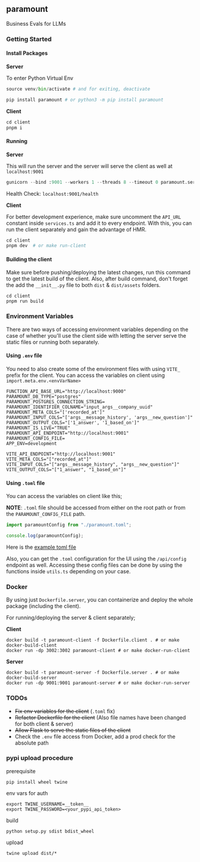 ## paramount

Business Evals for LLMs

### Getting Started

#### Install Packages

**Server**

To enter Python Virtual Env

```py
source venv/bin/activate # and for exiting, deactivate
```

```py
pip install paramount # or python3 -m pip install paramount
```

**Client**

```py
cd client
pnpm i
```

#### Running

**Server**

This will run the server and the server will serve the client as well at `localhost:9001`

```py
gunicorn --bind :9001 --workers 1 --threads 8 --timeout 0 paramount.server.wsgi:app # or make run-server
```

Health Check: `localhost:9001/health`

**Client**

For better development experience, make sure uncomment the `API_URL` constant inside `services.ts` and add it to every endpoint. With this, you can run the client separately and gain the advantage of HMR.

```py
cd client
pnpm dev  # or make run-client
```

#### Building the client

Make sure before pushing/deploying the latest changes, run this command to get the latest build of the client. Also, after build command, don't forget the add the `__init__.py` file to both `dist` & `dist/assets` folders.

```shell
cd client
pnpm run build
```

### Environment Variables

There are two ways of accessing environment variables depending on the case of whether you'll use the client side with letting the server serve the static files or running both separately.

#### Using `.env` file

You need to also create some of the environment files with using `VITE_` prefix for the client. You can access the variables on client using `import.meta.env.<envVarName>`

```.env
FUNCTION_API_BASE_URL="http://localhost:9000"
PARAMOUNT_DB_TYPE="postgres"
PARAMOUNT_POSTGRES_CONNECTION_STRING=
PARAMOUNT_IDENTIFIER_COLNAME="input_args__company_uuid"
PARAMOUNT_META_COLS="['recorded_at']"
PARAMOUNT_INPUT_COLS="['args__message_history', 'args__new_question']"
PARAMOUNT_OUTPUT_COLS="['1_answer', '1_based_on']"
PARAMOUNT_IS_LIVE="TRUE"
PARAMOUNT_API_ENDPOINT="http://localhost:9001"
PARAMOUNT_CONFIG_FILE=
APP_ENV=development

VITE_API_ENDPOINT="http://localhost:9001"
VITE_META_COLS="["recorded_at"]"
VITE_INPUT_COLS="["args__message_history", "args__new_question"]"
VITE_OUTPUT_COLS="["1_answer", "1_based_on"]"
```

#### Using `.toml` file

You can access the variables on client like this;

**NOTE**: `.toml` file should be accessed from either on the root path or from the `PARAMOUNT_CONFIG_FILE` path.

```ts
import paramountConfig from "./paramount.toml";

console.log(paramountConfig);
```

Here is the [example toml file](https://github.com/ask-fini/paramount/blob/main/paramount/paramount.toml.example)

Also, you can get the `.toml` configuration for the UI using the `/api/config` endpoint as well. Accessing these config files can be done by using the functions inside `utils.ts` depending on your case.

### Docker

By using just `Dockerfile.server`, you can containerize and deploy the whole package (including the client).

For running/deploying the server & client separately;

**Client**

```shell
docker build -t paramount-client -f Dockerfile.client . # or make docker-build-client
docker run -dp 3002:3002 paramount-client # or make docker-run-client
```

**Server**

```shell
docker build -t paramount-server -f Dockerfile.server . # or make docker-build-server
docker run -dp 9001:9001 paramount-server # or make docker-run-server
```

### TODOs

- ~~Fix env variables for the client~~ (`.toml` fix)
- ~~Refactor Dockerfile for the client~~ (Also file names have been changed for both client & server)
- ~~Allow Flask to serve the static files of the client~~
- Check the `.env` file access from Docker, add a prod check for the absolute path

### pypi upload procedure

prerequisite

`pip install wheel twine`

env vars for auth

```
export TWINE_USERNAME=__token__
export TWINE_PASSWORD=<your_pypi_api_token>
```

build

`python setup.py sdist bdist_wheel`

upload

`twine upload dist/*`
